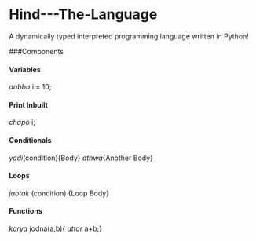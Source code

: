 # Hind---The-Language
A dynamically typed interpreted programming language written in Python!

###Components

#### Variables
*dabba* i = 10;

#### Print Inbuilt
*chapo* i;

#### Conditionals
*yadi*(condition){Body}
*athwa*{Another Body}

#### Loops
*jabtak* (condition) {Loop Body}

#### Functions
*karya* jodna(a,b){ *uttar* a+b;}
